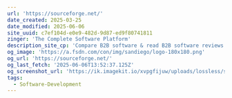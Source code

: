 ```yaml
---
url: 'https://sourceforge.net/'
date_created: 2025-03-25
date_modified: 2025-06-06
site_uuid: c7ef104d-e0e9-482d-9d87-ed9f80741811
zinger: 'The Complete Software Platform'
description_site_cp: 'Compare B2B software & read B2B software reviews to find the best tools. Create, collaborate & distribute to nearly 20 million users worldwide.'
og_image: 'https://a.fsdn.com/con/img/sandiego/logo-180x180.png'
og_url: 'https://sourceforge.net/'
og_last_fetch: '2025-06-06T13:52:37.125Z'
og_screenshot_url: 'https://ik.imagekit.io/xvpgfijuw/uploads/lossless/screenshots/20250606_Sourceforge_og_screenshot.jpeg'
tags:
  - Software-Development
---
```


